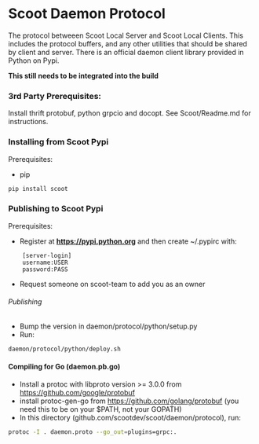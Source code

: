 # Scoot Daemon Protocol

The protocol betweeen Scoot Local Server and Scoot Local Clients.
This includes the protocol buffers, and any other utilities that should be shared by client and server.
There is an official daemon client library provided in Python on Pypi.

__This still needs to be integrated into the build__

### 3rd Party Prerequisites:
Install thrift protobuf, python grpcio and docopt.  See Scoot/Readme.md for instructions.

### Installing from Scoot Pypi

Prerequisites:
* pip

```sh
pip install scoot
```

### Publishing to Scoot Pypi

Prerequisites:
* Register at __https://pypi.python.org__ and then create ~/.pypirc with:
```
    [server-login]
    username:USER
    password:PASS
```
* Request someone on scoot-team to add you as an owner

###### Publishing
* Bump the version in daemon/protocol/python/setup.py
* Run:
```sh
daemon/protocol/python/deploy.sh
```

#### Compiling for Go (daemon.pb.go)

* Install a protoc with libproto version >= 3.0.0 from https://github.com/google/protobuf
* install protoc-gen-go from https://github.com/golang/protobuf (you need this to be on your $PATH, not your GOPATH)
* In this directory (github.com/scootdev/scoot/daemon/protocol), run:
```sh
protoc -I . daemon.proto --go_out=plugins=grpc:.
```

